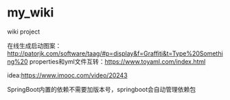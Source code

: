 # my_wiki
wiki project

在线生成启动图案：http://patorjk.com/software/taag/#p=display&f=Graffiti&t=Type%20Something%20
properties和yml文件互转：https://www.toyaml.com/index.html

idea:https://www.imooc.com/video/20243

SpringBoot内置的依赖不需要加版本号，springboot会自动管理依赖包
